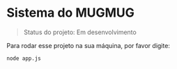 <h1>Sistema do MUGMUG</h1>

> Status do projeto: Em desenvolvimento

Para rodar esse projeto na sua máquina, por favor digite:

```
node app.js
```
